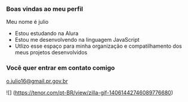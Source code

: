 ### Boas vindas ao meu perfil

Meu nome é julio

- Estou estudando na Alura
- Estou me desenvolvendo na linguagem JavaScript
- Utlizo esse espaço para minha organização e compatilhamento dos meus projetos desenvolvidos

### Você quer entrar em contato comigo 

o.julio16@gmail.pr.gov.br

![] (https://tenor.com/pt-BR/view/zilla-gif-14061442746089776680)
